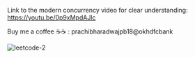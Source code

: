 Link to the modern concurrency video for clear understanding: https://youtu.be/0p9xMpdAJlc

Buy me a coffee ☕☕ : prachibharadwajpb18@okhdfcbank

![leetcode-2](https://github.com/user-attachments/assets/90300d32-42e8-4444-8cc9-f4a6cfec9309)
